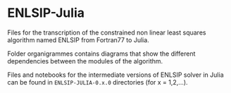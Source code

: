 # ENLSIP-Julia

Files for the transcription of the constrained non linear least squares algorithm named ENLSIP from Fortran77 to Julia.

Folder organigrammes contains diagrams that show the different dependencies between the modules of the algorithm.

Files and notebooks for the intermediate versions of ENLSIP solver in Julia can be found in `ENLSIP-JULIA-0.x.0` directories (for x = 1,2,...).
